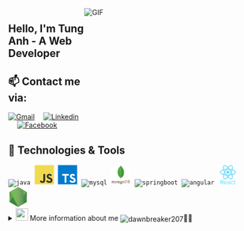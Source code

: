 <img alt="GIF" align="right" src="https://media1.giphy.com/media/v1.Y2lkPTc5MGI3NjExZjh6MXpvdnJiNmlyOXM4dDNxZTk1MXl5MmZ5azVmaXdmNWdqamg4diZlcD12MV9pbnRlcm5hbF9naWZfYnlfaWQmY3Q9Zw/OumCa12QC9CIvBe2c1/giphy.gif" width="350px" height="230" />

## Hello, I'm Tung Anh - A Web Developer

<!--- - 💻 Check out my blog at [dawn.dev](https://dawn.id.vn/) -->
<!--- - 👨‍🎓 Student graduated from [FPT Polytechnic College.](https://caodang.fpt.edu.vn/) -->
<!---  - 👨🏻‍💻 I want to become a **Fullstack Developer**. -->
<!--- - 🔭 I'm passionate about **Java**. -->
<!--- - 🎨 My hobby are **Games** and **Music**. -->
<!--- - ⚡ Fun fact **I am hard working** -->


## 📫 Contact me via:

  [<img alt="Gmail" src="https://img.shields.io/badge/Gmail-D14836?style=for-the-badge&logo=gmail&logoColor=white"/>](mailto:tunganhngo207.@gmail.com)&emsp;
  [<img alt="Linkedin" src="https://img.shields.io/badge/LinkedIn-0077B5?style=for-the-badge&logo=linkedin&logoColor=white"/>](https://www.linkedin.com/in/tunganh207/)&emsp;
  [<img alt="Facebook" src="https://img.shields.io/badge/Facebook-%231877F2.svg?&style=for-the-badge&logo=Facebook&logoColor=white"/>](https://www.facebook.com/tunganh207/)


## 🔧 Technologies & Tools

<div align="left"> 
  <code><img width="40" height="40" src="https://cdn.jsdelivr.net/gh/devicons/devicon@latest/icons/java/java-original-wordmark.svg" alt="java"/></code>&nbsp;
  <code><img width="40" height="40" src="https://raw.githubusercontent.com/devicons/devicon/master/icons/javascript/javascript-original.svg" alt="javascript"/></code>&nbsp;
  <code><img width="40" height="40" src="https://raw.githubusercontent.com/devicons/devicon/master/icons/typescript/typescript-original.svg" alt="typescript"/></code>&nbsp; 
  <code><img width="40" height="40" src="https://cdn.jsdelivr.net/gh/devicons/devicon@latest/icons/mysql/mysql-original-wordmark.svg" alt="mysql"/></code>&nbsp;
  <code><img width="40" height="40" src="https://raw.githubusercontent.com/devicons/devicon/master/icons/mongodb/mongodb-original-wordmark.svg" alt="mongodb"/></code>&nbsp;  
  <code><img width="40" height="40" src="https://cdn.jsdelivr.net/gh/devicons/devicon@latest/icons/spring/spring-original.svg" alt="springboot"/></code>&nbsp;
  <code><img width="40" height="40" src="https://angular.io/assets/images/logos/angular/angular.svg" alt="angular"/></code>&nbsp;
  <code><img width="40" height="40" src="https://raw.githubusercontent.com/devicons/devicon/master/icons/react/react-original-wordmark.svg" alt="react"/></code>&nbsp;
  <code><img width="40" height="40" src="https://raw.githubusercontent.com/github/explore/80688e429a7d4ef2fca1e82350fe8e3517d3494d/topics/nodejs/nodejs.png" alt="express"/></code>&nbsp;  
</div>

<details>

<summary>
  <img src="https://cultofthepartyparrot.com/parrots/hd/laptop_parrot.gif" width="25" height="25"/> More information about me
  <img align="center" src="https://komarev.com/ghpvc/?username=dawnbreaker207&label=Profile%20views&color=0e75b6&style=flat" alt="dawnbreaker207" />👩‍💻
</summary>


## :zap: GitHub Stats
<p align="center">
 <!---
  <img height="180em" src='https://github-readme-stats-sigma-five.vercel.app/api?username=dawnbreaker207&show_icons=true&theme=tokyonight'>&emsp;
  <img height="180em" src='https://github-readme-stats-sigma-five.vercel.app/api/top-langs/?username=dawnbreaker207&layout=compact&langs_count=14&hide=jupyter%20notebook&html&title_color=71A4FC&text_color=3ABCAD&bg_color=1A1B27'>
  <img height="180em" src='http://github-profile-summary-cards.vercel.app/api/cards/productive-time?username=DawnBreaker207&theme=aura_dark&utcOffset=7'> 
  <img height="180em" src='http://github-profile-summary-cards.vercel.app/api/cards/profile-details?username=DawnBreaker207&theme=aura_dark'> 
  -->
  <img src='https://github.com/DawnBreaker207/github-stats/blob/master/generated/overview.svg#gh-dark-mode-only'>&emsp; 
  <img src='https://github.com/DawnBreaker207/github-stats/blob/master/generated/languages.svg#gh-dark-mode-only'> 
</p>
  
## 📈 My Activities

<picture>
  <source media="(prefers-color-scheme: dark)" srcset="https://raw.githubusercontent.com/DawnBreaker207/DawnBreaker207/output/github-contribution-grid-snake-dark.svg">
  <source media="(prefers-color-scheme: light)" srcset="https://raw.githubusercontent.com/DawnBreaker207/DawnBreaker207/output/github-contribution-grid-snake.svg">
  <img alt="github contribution grid snake animation" src="https://raw.githubusercontent.com/DawnBreaker207/DawnBreaker207/output/github-contribution-grid-snake.svg">
</picture>
</details>
